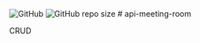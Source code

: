 <img alt="GitHub" src="https://img.shields.io/github/license/neeleshio/api-meeting-room">
<img alt="GitHub repo size" src="https://img.shields.io/github/repo-size/neeleshio/api-meeting-room">
# api-meeting-room

CRUD
